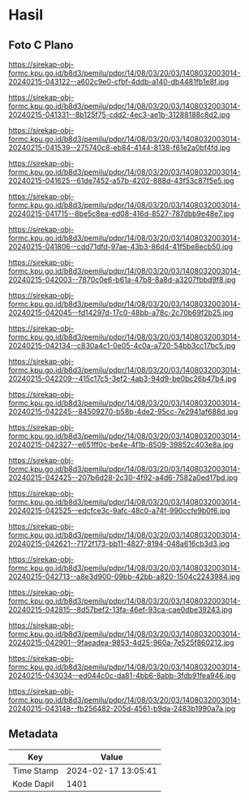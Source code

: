 # Hasil

## Foto C Plano

https://sirekap-obj-formc.kpu.go.id/b8d3/pemilu/pdpr/14/08/03/20/03/1408032003014-20240215-043122--a602c9e0-cfbf-4ddb-a140-db4481fb1e8f.jpg

https://sirekap-obj-formc.kpu.go.id/b8d3/pemilu/pdpr/14/08/03/20/03/1408032003014-20240215-041331--8b125f75-cdd2-4ec3-ae1b-31288188c8d2.jpg

https://sirekap-obj-formc.kpu.go.id/b8d3/pemilu/pdpr/14/08/03/20/03/1408032003014-20240215-041539--275740c8-eb84-4144-8138-f61e2a0bf4fd.jpg

https://sirekap-obj-formc.kpu.go.id/b8d3/pemilu/pdpr/14/08/03/20/03/1408032003014-20240215-041625--61de7452-a57b-4202-888d-43f53c87f5e5.jpg

https://sirekap-obj-formc.kpu.go.id/b8d3/pemilu/pdpr/14/08/03/20/03/1408032003014-20240215-041715--8be5c8ea-ed08-416d-8527-787dbb9e48e7.jpg

https://sirekap-obj-formc.kpu.go.id/b8d3/pemilu/pdpr/14/08/03/20/03/1408032003014-20240215-041806--cdd71dfd-97ae-43b3-86d4-41f5be8ecb50.jpg

https://sirekap-obj-formc.kpu.go.id/b8d3/pemilu/pdpr/14/08/03/20/03/1408032003014-20240215-042003--7870c0e6-b61a-47b8-8a8d-a3207fbbd9f8.jpg

https://sirekap-obj-formc.kpu.go.id/b8d3/pemilu/pdpr/14/08/03/20/03/1408032003014-20240215-042045--fd14297d-17c0-48bb-a78c-2c70b69f2b25.jpg

https://sirekap-obj-formc.kpu.go.id/b8d3/pemilu/pdpr/14/08/03/20/03/1408032003014-20240215-042134--c830a4c1-0e05-4c0a-a720-54bb3cc17bc5.jpg

https://sirekap-obj-formc.kpu.go.id/b8d3/pemilu/pdpr/14/08/03/20/03/1408032003014-20240215-042209--415c17c5-3ef2-4ab3-94d9-be0bc26b47b4.jpg

https://sirekap-obj-formc.kpu.go.id/b8d3/pemilu/pdpr/14/08/03/20/03/1408032003014-20240215-042245--84509270-b58b-4de2-95cc-7e2941af688d.jpg

https://sirekap-obj-formc.kpu.go.id/b8d3/pemilu/pdpr/14/08/03/20/03/1408032003014-20240215-042327--e651ff0c-be4e-4f1b-8509-39852c403e8a.jpg

https://sirekap-obj-formc.kpu.go.id/b8d3/pemilu/pdpr/14/08/03/20/03/1408032003014-20240215-042425--207b6d28-2c30-4f92-a4d6-7582a0ed17bd.jpg

https://sirekap-obj-formc.kpu.go.id/b8d3/pemilu/pdpr/14/08/03/20/03/1408032003014-20240215-042525--edcfce3c-9afc-48c0-a74f-990ccfe9b0f6.jpg

https://sirekap-obj-formc.kpu.go.id/b8d3/pemilu/pdpr/14/08/03/20/03/1408032003014-20240215-042621--7172f173-bb11-4827-8194-048a616cb3d3.jpg

https://sirekap-obj-formc.kpu.go.id/b8d3/pemilu/pdpr/14/08/03/20/03/1408032003014-20240215-042713--a8e3d900-09bb-42bb-a820-1504c2243984.jpg

https://sirekap-obj-formc.kpu.go.id/b8d3/pemilu/pdpr/14/08/03/20/03/1408032003014-20240215-042815--8d57bef2-13fa-46ef-93ca-cae0dbe39243.jpg

https://sirekap-obj-formc.kpu.go.id/b8d3/pemilu/pdpr/14/08/03/20/03/1408032003014-20240215-042901--9faeadea-9853-4d25-960a-7e525f860212.jpg

https://sirekap-obj-formc.kpu.go.id/b8d3/pemilu/pdpr/14/08/03/20/03/1408032003014-20240215-043034--ed044c0c-da81-4bb6-8abb-3fdb91fea946.jpg

https://sirekap-obj-formc.kpu.go.id/b8d3/pemilu/pdpr/14/08/03/20/03/1408032003014-20240215-043148--fb256482-205d-4561-b9da-2483b1990a7a.jpg


## Metadata

| Key        | Value               |
| ---------- | ------------------- |
| Time Stamp | 2024-02-17 13:05:41 |
| Kode Dapil | 1401                |



